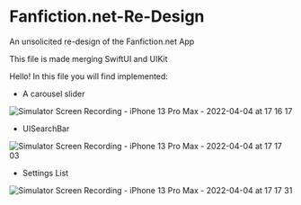 # Fanfiction.net-Re-Design
An unsolicited re-design of the Fanfiction.net App

This file is made merging SwiftUI and UIKit

Hello! In this file you will find implemented:
- A carousel slider


![Simulator Screen Recording - iPhone 13 Pro Max - 2022-04-04 at 17 16 17](https://user-images.githubusercontent.com/94469162/161576461-433f2ab8-4414-43cd-abe6-0570a924f811.gif)




- UISearchBar


![Simulator Screen Recording - iPhone 13 Pro Max - 2022-04-04 at 17 17 03](https://user-images.githubusercontent.com/94469162/161577059-65e25ca0-b0c8-44e4-98e7-6c32aa116086.gif)





- Settings List


![Simulator Screen Recording - iPhone 13 Pro Max - 2022-04-04 at 17 17 31](https://user-images.githubusercontent.com/94469162/161577067-e7828124-cc62-41f6-a4e4-c649ca5e00fb.gif)
